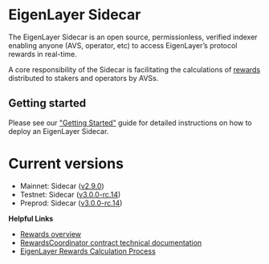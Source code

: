 # EigenLayer Sidecar

The EigenLayer Sidecar is an open source, permissionless, verified indexer enabling anyone (AVS, operator, etc) to access EigenLayer’s protocol rewards in real-time.

A core responsibility of the Sidecar is facilitating the calculations of [rewards](https://docs.eigenlayer.xyz/eigenlayer/rewards-claiming/rewards-claiming-overview) distributed to stakers and operators by AVSs.

## Getting started

Please see our ["Getting Started"](https://sidecar-docs.eigenlayer.xyz/docs/sidecar/running/getting-started) guide for detailed instructions on how to deploy an EigenLayer Sidecar.

# Current versions

* Mainnet: Sidecar ([v2.9.0](https://github.com/Layr-Labs/sidecar/releases/tag/v2.9.0))
* Testnet: Sidecar ([v3.0.0-rc.14](https://github.com/Layr-Labs/sidecar/releases/tag/v3.0.0-rc.14))
* Preprod: Sidecar ([v3.0.0-rc.14](https://github.com/Layr-Labs/sidecar/releases/tag/v3.0.0-rc.14))

**Helpful Links**

* [Rewards overview](https://docs.eigenlayer.xyz/eigenlayer/rewards-claiming/rewards-claiming-overview)
* [RewardsCoordinator contract technical documentation](https://github.com/Layr-Labs/eigenlayer-contracts/blob/dev/docs/core/RewardsCoordinator.md)
* [EigenLayer Rewards Calculation Process](https://hackmd.io/u-NHKEvtQ7m7CVDb4_42bA)


